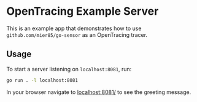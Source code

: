OpenTracing Example Server
==========================

This is an example app that demonstrates how to use `github.com/mier85/go-sensor` as an OpenTracing tracer.

Usage
-----

To start a server listening on `localhost:8081`, run:

```bash
go run . -l localhost:8081
```

In your browser navigate to [localhost:8081/](http://localhost:8081/) to see the greeting message.
